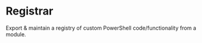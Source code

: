 # Registrar
Export &amp; maintain a registry of custom PowerShell code/functionality from a module.
